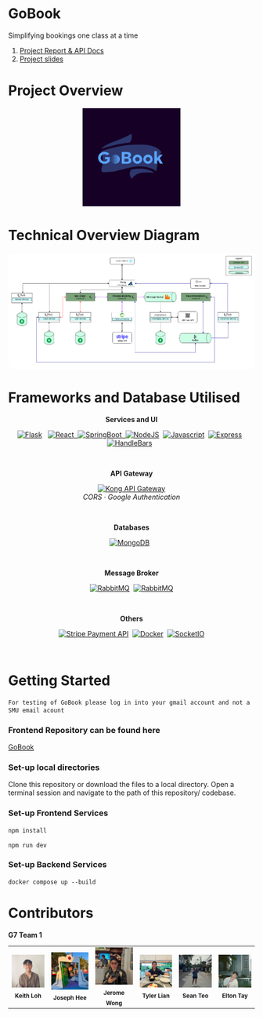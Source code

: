 # GoBook

Simplifying bookings one class at a time

1. [Project Report & API Docs](https://docs.google.com/document/d/1CZLL4ou799Og1fIFK7gp1xN9LmwuiTaI/edit?usp=sharing&ouid=112532673980137782859&rtpof=true&sd=true)
2. [Project slides](https://docs.google.com/presentation/d/17ox5rou8biMvc6pwpcZbFa26uinjy5jrazzRUo2o5Hk/edit?usp=sharing)

# Project Overview

<p align="center">
  <img src="readme_files\GoBook.png" width=200px>
</p>

# Technical Overview Diagram

<html>
<p align="center">
<img src="readme_files\technical_overview.png" style="border-radius:10px">
</p>
</html>

# Frameworks and Database Utilised

<p align="center"><strong>Services and UI</strong></p>
<p align="center">
<a href="https://flask.palletsprojects.com/en/2.2.x/"><img src="https://www.techlifediary.com/wp-content/uploads/2020/09/1_0G5zu7CnXdMT9pGbYUTQLQ.png" alt="Flask" width="88"/></a>&nbsp;&nbsp;
<a href="https://react.dev/"><img src="https://upload.wikimedia.org/wikipedia/commons/thumb/a/a7/React-icon.svg/120px-React-icon.svg.png" alt="React" height="40"/>&nbsp;&nbsp;<a href="https://spring.io/"><img src="https://4.bp.blogspot.com/-ou-a_Aa1t7A/W6IhNc3Q0gI/AAAAAAAAD6Y/pwh44arKiuM_NBqB1H7Pz4-7QhUxAgZkACLcBGAs/s1600/spring-boot-logo.png" alt="SpringBoot" height="40"/>&nbsp;&nbsp;<a href="https://nodejs.org/en"><img src="https://nodejs.org/static/images/logo.svg" alt="NodeJS" width="88"/></a></a>&nbsp;&nbsp;<a href="https://developer.mozilla.org/en-US/docs/Web/JavaScript"><img src="https://upload.wikimedia.org/wikipedia/commons/thumb/9/99/Unofficial_JavaScript_logo_2.svg/512px-Unofficial_JavaScript_logo_2.svg.png" alt="Javascript" height="40"/></a>&nbsp;&nbsp;<a href="https://expressjs.com/"><img src="https://upload.wikimedia.org/wikipedia/commons/thumb/6/64/Expressjs.png/120px-Expressjs.png" alt="Express" height="40"/></a>&nbsp;&nbsp;<a href="https://handlebarsjs.com/"><img src="https://handlebarsjs.com/images/handlebars_logo.png" alt="HandleBars" height="40"/></a>&nbsp;&nbsp;
</p>
<br>
<p align="center"><strong>API Gateway</strong></p>
<p align="center">
<a href="https://konghq.com/"><img src="https://konghq.com/wp-content/uploads/2018/08/kong-combination-mark-color-256px.png" alt="Kong API Gateway" width="88"/></a>
<br>
<i>CORS · Google Authentication</i>
</p>
<br>

<p align="center"><strong>Databases</strong></p>
<p align="center">
<a href="https://www.mongodb.com/"><img src="https://findlogovector.com/wp-content/uploads/2022/04/mongodb-logo-vector-2022.png" alt="MongoDB" height="40"/></a>&nbsp;&nbsp;
</p>
<br>

<p align="center"><strong>Message Broker</strong></p>
<p align="center">
<a href="https://www.rabbitmq.com/"><img src="https://upload.wikimedia.org/wikipedia/commons/thumb/7/71/RabbitMQ_logo.svg/2560px-RabbitMQ_logo.svg.png" alt="RabbitMQ" width="88"/></a>&nbsp;&nbsp;<a href="https://kafka.apache.org/"><img src="https://w7.pngwing.com/pngs/929/893/png-transparent-apache-kafka-apache-cassandra-logo-apache-http-server-apache-hadoop-beijing-text-logo-windows.png" alt="RabbitMQ" width="65"/></a>
</p>
<br>

<p align="center"><strong>Others</strong></p>
<p align="center">
<a href="https://stripe.com/en-gb-sg"><img src="https://upload.wikimedia.org/wikipedia/commons/thumb/b/ba/Stripe_Logo%2C_revised_2016.svg/1280px-Stripe_Logo%2C_revised_2016.svg.png" alt="Stripe Payment API" width="88"/></a>&nbsp;&nbsp;<a href="https://www.docker.com/"><img src="https://www.docker.com/wp-content/uploads/2022/03/horizontal-logo-monochromatic-white.png" alt="Docker" width="105"/></a>&nbsp;&nbsp;<a href="https://socket.io/"><img src="https://socket.io/images/logo.svg" alt="SocketIO" width="40"/></a>
<br>

</p>
<br>

# Getting Started


```
For testing of GoBook please log in into your gmail account and not a SMU email acount 
```

### Frontend Repository can be found here
[GoBook](https://github.com/TeoSean00/ESD-ClassBookingSystem-Frontend)

### Set-up local directories

Clone this repository or download the files to a local directory.
Open a terminal session and navigate to the path of this repository/ codebase.

### Set-up Frontend Services
```
npm install
```

```
npm run dev
```

### Set-up Backend Services
```
docker compose up --build
```

# Contributors

**G7 Team 1**
<table>
    <tr>
        <td align="center"><img src="readme_files\keith.jpg" width="150px"/><br /><sub><b>Keith Loh</b></sub></a></td>
        <td align="center"><img src="readme_files\joseph.jpg" width="150px"/><br /><sub><b>Joseph Hee</b></sub></a></td>
        <td align="center"><img src="readme_files\jerome.jpg" width="150px"/><br /><sub><b>Jerome Wong</b></sub></a></td>
        <td align="center"><img src="readme_files\tyler.jpg" width="150px"/><br /><sub><b>Tyler Lian</b></sub></a></td>
        <td align="center"><img src="readme_files\sean.jpg" width="150px"/><br /><sub><b>Sean Teo</b></sub></a></td>
        <td align="center"><img src="readme_files\elton.jpg" width="150px"/><br /><sub><b>Elton Tay</b></sub></a></td>
    </tr>
</table>


